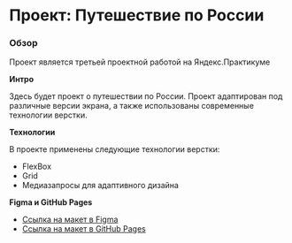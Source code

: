 # Проект: Путешествие по России

### Обзор

Проект является третьей проектной работой на Яндекс.Практикуме

**Интро**

Здесь будет проект о путешествии по России.
Проект адаптирован под различные версии экрана, а также использованы современные технологии верстки. 

**Технологии**

В проекте применены следующие технологии верстки:

* FlexBox
* Grid
* Медиазапросы для адаптивного дизайна

**Figma и GitHub Pages**

* [Ссылка на макет в Figma](https://www.figma.com/file/5S2WSbEFL6awjVWJ0NWL8Q/Sprint-3_-Russia-_-desktop-mobile?node-id=28503%3A0)
* [Ссылка на макет в GitHub Pages](https://lilsem.github.io/russian-travel/)

